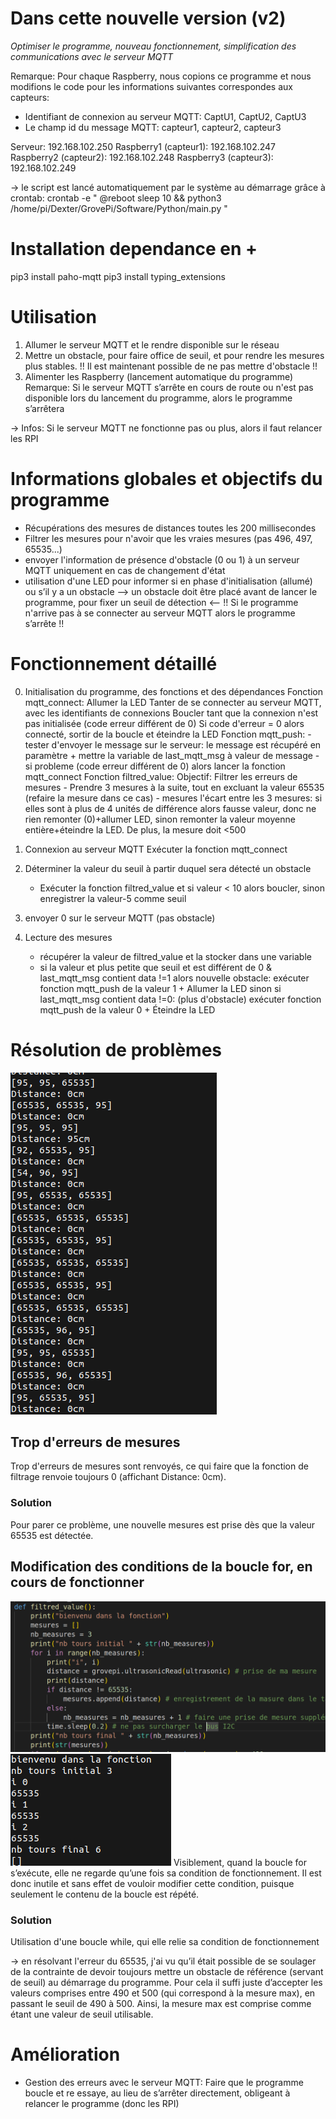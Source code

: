 # Dans cette nouvelle version (v2)
*Optimiser le programme, nouveau fonctionnement, simplification des communications avec le serveur MQTT*

Remarque: Pour chaque Raspberry, nous copions ce programme et nous modifions le code pour les informations suivantes correspondes aux capteurs:
- Identifiant de connexion au serveur MQTT: CaptU1, CaptU2, CaptU3
- Le champ id du message MQTT: capteur1, capteur2, capteur3

Serveur: 192.168.102.250
Raspberry1 (capteur1): 192.168.102.247
Raspberry2 (capteur2): 192.168.102.248
Raspberry3 (capteur3): 192.168.102.249

-> le script est lancé automatiquement par le système au démarrage grâce à crontab:
crontab -e
"
@reboot sleep 10 && python3 /home/pi/Dexter/GrovePi/Software/Python/main.py
"


# Installation dependance en +
pip3 install paho-mqtt
pip3 install typing_extensions



# Utilisation
1. Allumer le serveur MQTT et le rendre disponible sur le réseau
2. Mettre un obstacle, pour faire office de seuil, et pour rendre les mesures plus stables. !! Il est maintenant possible de ne pas mettre d'obstacle !!
3. Alimenter les Raspberry (lancement automatique du programme)
Remarque: Si le serveur MQTT s’arrête en cours de route ou n'est pas disponible lors du lancement du programme, alors le programme s’arrêtera

-> Infos: Si le serveur MQTT ne fonctionne pas ou plus, alors il faut relancer les RPI


# Informations globales et objectifs du programme
- Récupérations des mesures de distances toutes les 200 millisecondes
- Filtrer les mesures pour n'avoir que les vraies mesures (pas 496, 497, 65535...)
- envoyer l'information de présence d'obstacle (0 ou 1) à un serveur MQTT uniquement en cas de changement d'état
- utilisation d'une LED pour informer si en phase d'initialisation (allumé) ou s’il y a un obstacle
--> un obstacle doit être placé avant de lancer le programme, pour fixer un seuil de détection <--
!! Si le programme n'arrive pas à se connecter au serveur MQTT alors le programme s’arrête !!

# Fonctionnement détaillé
0. Initialisation du programme, des fonctions et des dépendances
    Fonction mqtt_connect:
        Allumer la LED
        Tanter de se connecter au serveur MQTT, avec les identifiants de connexions
        Boucler tant que la connexion n'est pas initialisée (code erreur différent de 0)
        Si code d'erreur = 0 alors connecté, sortir de la boucle et éteindre la LED
    Fonction mqtt_push:
        - tester d'envoyer le message sur le serveur: le message est récupéré en paramètre
            + mettre la variable de last_mqtt_msg à valeur de message
        - si probleme (code erreur différent de 0) alors lancer la fonction mqtt_connect
    Fonction filtred_value:
        Objectif: Filtrer les erreurs de mesures
        - Prendre 3 mesures à la suite, tout en excluant la valeur 65535 (refaire la mesure dans ce cas)
        - mesures l'écart entre les 3 mesures: si elles sont à plus de 4 unités de différence alors fausse valeur, donc ne rien remonter (0)+allumer LED, sinon remonter la valeur moyenne entière+éteindre la LED. De plus, la mesure doit <500

1. Connexion au serveur MQTT
    Exécuter la fonction mqtt_connect

2. Déterminer la valeur du seuil à partir duquel sera détecté un obstacle
    - Exécuter la fonction filtred_value et si valeur < 10 alors boucler, sinon enregistrer la valeur-5 comme seuil

3. envoyer 0 sur le serveur MQTT (pas obstacle)

4. Lecture des mesures
    - récupérer la valeur de filtred_value et la stocker dans une variable
    - si la valeur et plus petite que seuil et est différent de 0 & last_mqtt_msg contient data !=1 alors nouvelle obstacle: exécuter fonction mqtt_push de la valeur 1 + Allumer la LED
        sinon si last_mqtt_msg contient data !=0: (plus d'obstacle) exécuter fonction mqtt_push de la valeur 0 + Éteindre la LED



# Résolution de problèmes
![screenshot](Trop_erreur.png)
## Trop d'erreurs de mesures
Trop d'erreurs de mesures sont renvoyés, ce qui faire que la fonction de filtrage renvoie toujours 0 (affichant Distance: 0cm).
### Solution
Pour parer ce problème, une nouvelle mesures est prise dès que la valeur 65535 est détectée.

## Modification des conditions de la boucle for, en cours de fonctionner
![screenshot](PB_boucle-for1.png)
![screenshot](PB_boucle-for2.png)
Visiblement, quand la boucle for s’exécute, elle ne regarde qu’une fois sa condition de fonctionnement. Il est donc inutile et sans effet de vouloir modifier cette condition, puisque seulement le contenu de la boucle est répété.

### Solution
Utilisation d'une boucle while, qui elle relie sa condition de fonctionnement

-> en résolvant l'erreur du 65535, j'ai vu qu’il était possible de se soulager de la contrainte de devoir toujours mettre un obstacle de référence (servant de seuil) au démarrage du programme. Pour cela il suffi juste d’accepter les valeurs comprises entre 490 et 500 (qui correspond à la mesure max), en passant le seuil de 490 à 500.
Ainsi, la mesure max est comprise comme étant une valeur de seuil utilisable.



# Amélioration
- Gestion des erreurs avec le serveur MQTT: Faire que le programme boucle et re essaye, au lieu de s’arrêter directement, obligeant à relancer le programme (donc les RPI)